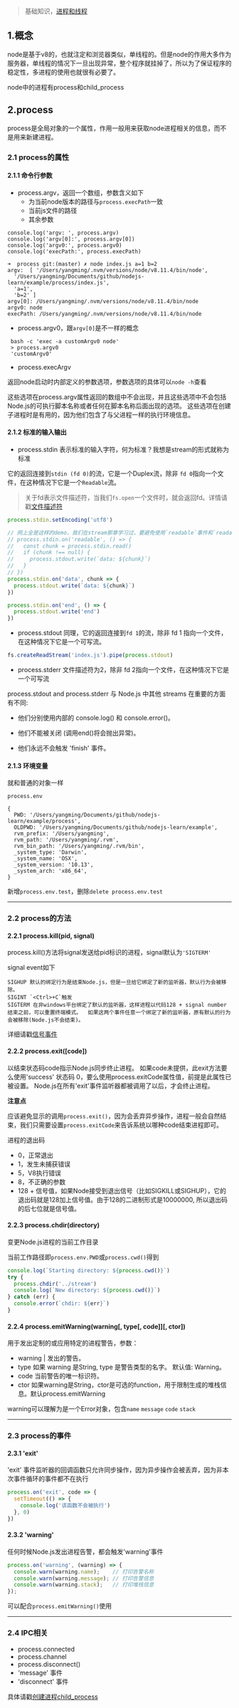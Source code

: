 > 基础知识，[进程和线程](../基础概念/进程和线程.md)

## 1.概念
node是基于v8的，也就注定和浏览器类似，单线程的。但是node的作用大多作为服务器，单线程的情况下一旦出现异常，整个程序就挂掉了，所以为了保证程序的稳定性，多进程的使用也就很有必要了。

node中的进程有process和child_process

## 2.process

process是全局对象的一个属性，作用一般用来获取node进程相关的信息，而不是用来新建进程。

### 2.1 process的属性

#### 2.1.1 命令行参数

- process.argv，返回一个数组，参数含义如下
    - 为当前node版本的路径与`process.execPath`一致
    - 当前js文件的路径
    - 其余参数

```
console.log('argv: ', process.argv)
console.log('argv[0]:', process.argv[0])
console.log('argv0:', process.argv0)
console.log('execPath:', process.execPath)

➜  process git:(master) ✗ node index.js a=1 b=2
argv:  [ '/Users/yangming/.nvm/versions/node/v8.11.4/bin/node',
  '/Users/yangming/Documents/github/nodejs-learn/example/process/index.js',
  'a=1',
  'b=2' ]
argv[0]: /Users/yangming/.nvm/versions/node/v8.11.4/bin/node
argv0: node
execPath: /Users/yangming/.nvm/versions/node/v8.11.4/bin/node
```

- process.argv0，跟`argv[0]`是不一样的概念

```
 bash -c 'exec -a customArgv0 node'
 > process.argv0
 'customArgv0'
```

- process.execArgv

返回node启动时内部定义的参数选项，参数选项的具体可以`node -h`查看

这些选项在process.argv属性返回的数组中不会出现，并且这些选项中不会包括Node.js的可执行脚本名称或者任何在脚本名称后面出现的选项。 这些选项在创建子进程时是有用的，因为他们包含了与父进程一样的执行环境信息。

#### 2.1.2 标准的输入输出

- process.stdin 表示标准的输入字符，何为标准？我想是stream的形式就称为标准

它的返回连接到`stdin (fd 0)`的流，它是一个Duplex流，除非 `fd 0`指向一个文件，在这种情况下它是一个`Readable`流。

> 关于fd表示文件描述符，当我们`fs.open`一个文件时，就会返回fd。详情请戳[文件描述符](./fd.md)

```js
process.stdin.setEncoding('utf8')

// 网上全是这样的demo，我们在stream那章学习过，要避免使用`readable`事件和`readable.read()`方法
// process.stdin.on('readable', () => {
//   const chunk = process.stdin.read()
//   if (chunk !== null) {
//     process.stdout.write(`data: ${chunk}`)
//   }
// })
process.stdin.on('data', chunk => {
  process.stdout.write(`data: ${chunk}`)
})

process.stdin.on('end', () => {
  process.stdout.write('end')
})
```

- process.stdout 同理，它的返回连接到`fd 1`的流，除非 fd 1 指向一个文件，在这种情况下它是一个可写流。

```js
fs.createReadStream('index.js').pipe(process.stdout)
```

- process.stderr 文件描述符为2，除非 fd 2指向一个文件，在这种情况下它是一个可写流

process.stdout and process.stderr 与 Node.js 中其他 streams 在重要的方面有不同:

- 他们分别使用内部的 console.log() 和 console.error()。

- 他们不能被关闭 (调用end()将会抛出异常)。

- 他们永远不会触发 'finish' 事件。

#### 2.1.3 环境变量

就和普通的对象一样
```
process.env

{
  PWD: '/Users/yangming/Documents/github/nodejs-learn/example/process',
  OLDPWD: '/Users/yangming/Documents/github/nodejs-learn/example',
  rvm_prefix: '/Users/yangming',
  rvm_path: '/Users/yangming/.rvm',
  rvm_bin_path: '/Users/yangming/.rvm/bin',
  _system_type: 'Darwin',
  _system_name: 'OSX',
  _system_version: '10.13',
  _system_arch: 'x86_64',
}
```

新增`process.env.test`，删除`delete process.env.test`

----

### 2.2 process的方法

#### 2.2.1 process.kill(pid, signal)

process.kill()方法将signal发送给pid标识的进程，signal默认为`'SIGTERM'`

signal event如下
```
SIGHUP 默认的绑定行为是结束Node.js，但是一旦给它绑定了新的监听器，默认行为会被移除。
SIGINT `<Ctrl>+C`触发
SIGTERM 在非windows平台绑定了默认的监听器，这样进程以代码128 + signal number结束之前，可以重置终端模式。  如果这两个事件任意一个绑定了新的监听器，原有默认的行为会被移除(Node.js不会结束)。
```
详细请戳[信号事件](http://nodejs.cn/api/process.html#process_signal_events)

#### 2.2.2 process.exit([code])

以结束状态码code指示Node.js同步终止进程。 如果code未提供，此exit方法要么使用'success' 状态码 0，要么使用process.exitCode属性值，前提是此属性已被设置。 Node.js在所有'exit'事件监听器都被调用了以后，才会终止进程。

**注意点**

应该避免显示的调用`process.exit()`，因为会丢弃异步操作，进程一般会自然结束，我们只需要设置`process.exitCode`来告诉系统以哪种code结束进程即可。

进程的退出码

- 0，正常退出
- 1，发生未捕获错误
- 5，V8执行错误
- 8，不正确的参数
- 128 + 信号值，如果Node接受到退出信号（比如SIGKILL或SIGHUP），它的退出码就是128加上信号值。由于128的二进制形式是10000000, 所以退出码的后七位就是信号值。

#### 2.2.3 process.chdir(directory)

变更Node.js进程的当前工作目录

当前工作路径即`process.env.PWD`或`process.cwd()`得到

```js
console.log(`Starting directory: ${process.cwd()}`)
try {
  process.chdir('../stream')
  console.log(`New directory: ${process.cwd()}`)
} catch (err) {
  console.error(`chdir: ${err}`)
}
```

#### 2.2.4 process.emitWarning(warning[, type[, code]][, ctor])

用于发出定制的或应用特定的进程警告，参数：

- warning <string> | <Error> 发出的警告。
- type <string> 如果 warning 是String, type 是警告类型的名字。 默认值: Warning。
- code <string> 当前警告的唯一标识符。
- ctor <Function> 如果warning是String，ctor是可选的function，用于限制生成的堆栈信息。默认process.emitWarning

warning可以理解为是一个Error对象，包含`name` `message` `code` `stack`

----

### 2.3 process的事件

#### 2.3.1 'exit'

'exit' 事件监听器的回调函数只允许同步操作，因为异步操作会被丢弃，因为非本次事件循环的事件都不在执行

```js
process.on('exit', code => {
  setTimeout(() => {
    console.log('该函数不会被执行')
  }, 0)
})
```

#### 2.3.2 'warning'

任何时候Node.js发出进程告警，都会触发'warning'事件

```js
process.on('warning', (warning) => {
  console.warn(warning.name);    // 打印告警名称
  console.warn(warning.message); // 打印告警信息
  console.warn(warning.stack);   // 打印堆栈信息
});
```

可以配合`process.emitWarning()`使用

----

### 2.4 IPC相关

- process.connected
- process.channel
- process.disconnect()
- 'message' 事件
- 'disconnect' 事件

具体请戳[创建进程child_process](child_process.md)



